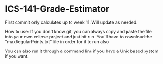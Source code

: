 # ICS-141-Grade-Estimator

First commit only calculates up to week 11. Will update as needed.


How to use:
If you don't know git, you can always copy and paste the file into your own eclipse project and just hit run.
You'll have to download the "maxRegularPoints.txt" file in order for it to run also.

You can also run it through a command line if you have a Unix based system if you want. 
